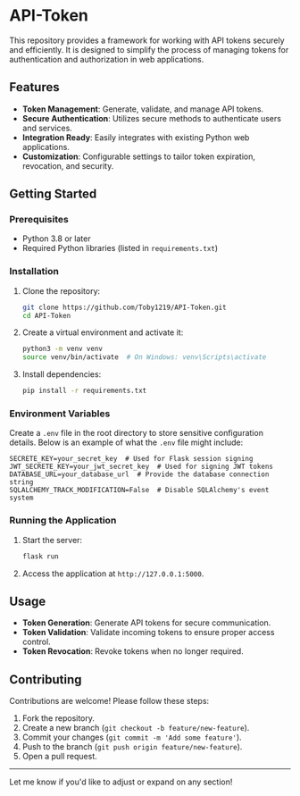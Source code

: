 # API-Token

This repository provides a framework for working with API tokens securely and efficiently. It is designed to simplify the process of managing tokens for authentication and authorization in web applications.

## Features

- **Token Management**: Generate, validate, and manage API tokens.
- **Secure Authentication**: Utilizes secure methods to authenticate users and services.
- **Integration Ready**: Easily integrates with existing Python web applications.
- **Customization**: Configurable settings to tailor token expiration, revocation, and security.

## Getting Started

### Prerequisites

- Python 3.8 or later
- Required Python libraries (listed in `requirements.txt`)

### Installation

1. Clone the repository:
   ```bash
   git clone https://github.com/Toby1219/API-Token.git
   cd API-Token
   ```

2. Create a virtual environment and activate it:
   ```bash
   python3 -m venv venv
   source venv/bin/activate  # On Windows: venv\Scripts\activate
   ```

3. Install dependencies:
   ```bash
   pip install -r requirements.txt
   ```

### Environment Variables

Create a `.env` file in the root directory to store sensitive configuration details. Below is an example of what the `.env` file might include:

```plaintext
SECRETE_KEY=your_secret_key  # Used for Flask session signing
JWT_SECRETE_KEY=your_jwt_secret_key  # Used for signing JWT tokens
DATABASE_URL=your_database_url  # Provide the database connection string
SQLALCHEMY_TRACK_MODIFICATION=False  # Disable SQLAlchemy's event system
```

### Running the Application

1. Start the server:
   ```bash
   flask run
   ```

2. Access the application at `http://127.0.0.1:5000`.

## Usage

- **Token Generation**: Generate API tokens for secure communication.
- **Token Validation**: Validate incoming tokens to ensure proper access control.
- **Token Revocation**: Revoke tokens when no longer required.

## Contributing

Contributions are welcome! Please follow these steps:

1. Fork the repository.
2. Create a new branch (`git checkout -b feature/new-feature`).
3. Commit your changes (`git commit -m 'Add some feature'`).
4. Push to the branch (`git push origin feature/new-feature`).
5. Open a pull request.

---

Let me know if you'd like to adjust or expand on any section!